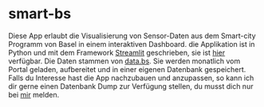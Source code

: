 # smart-bs
Diese App erlaubt die Visualisierung von Sensor-Daten aus dem Smart-city Programm von Basel in einem interaktiven Dashboard. die Applikation ist in Python und mit dem Framework [Streamlit](https://streamlit.io/) geschrieben, sie ist [hier](https://smart-bs.herokuapp.com/) verfügbar. Die Daten stammen von [data.bs](https://data.bs.ch). Sie werden monatlich vom Portal geladen, aufbereitet und in einer eigenen Datenbank gespeichert. Falls du Interesse hast die App nachzubauen und anzupassen, so kann ich dir gerne einen Datenbank Dump zur Verfügung stellen, du musst dich nur bei [mir](mailto:lcalmbach@gmail.com) melden.
